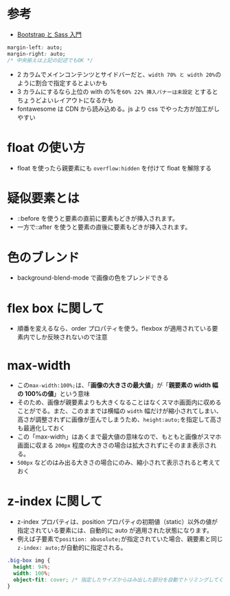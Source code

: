 # 参考

- [Bootstrap と Sass 入門](http://kfug.jp/handson/try_sass/)

```css
margin-left: auto;
margin-right: auto;
/* 中央揃えは上記の記述でもOK */
```

- 2 カラムでメインコンテンツとサイドバーだと、`width 70% と width 20%`のように割合で指定するとよいかも
- 3 カラムにするなら上位の with の%を`60% 22% 挿入バナーは未設定` とするとちょうどよいレイアウトになるかも
- fontawesome は CDN から読み込める。js より css でやった方が加工がしやすい

# float の使い方

- float を使ったら親要素にも `overflow:hidden` を付けて float を解除する

# 疑似要素とは

- ::before を使うと要素の直前に要素もどきが挿入されます。
- 一方で::after を使うと要素の直後に要素もどきが挿入されます。

# 色のブレンド

- background-blend-mode で画像の色をブレンドできる

# flex box に関して

- 順番を変えるなら、order プロパティを使う。flexbox が適用されている要素内でしか反映されないので注意

# max-width

- この`max-width:100%;`は、「**画像の大きさの最大値**」が「**親要素の width 幅の 100%の値**」という意味
- そのため、画像が親要素よりも大きくなることはなくスマホ画面内に収めることがでる。また、このままでは横幅の `width` 幅だけが縮小されてしまい、高さが調整されずに画像が歪んでしまうため、`height:auto;`を指定して高さも最適化しておく
- この「max-width」はあくまで最大値の意味なので、もともと画像がスマホ画面に収まる `200px` 程度の大きさの場合は拡大されずにそのまま表示される。
- `500px` などのはみ出る大きさの場合にのみ、縮小されて表示されると考えておく

# z-index に関して

- z-index プロパティは、position プロパティの初期値（static）以外の値が指定されている要素には、自動的に auto が適用された状態になります。
- 例えば子要素で`position: abusolute;`が指定されていた場合、親要素と同じ`z-index: auto;`が自動的に指定される。

```css
.big-box img {
  height: 94%;
  width: 100%;
  object-fit: cover; /* 指定したサイズからはみ出した部分を自動でトリミングしてくれるプロパティ */
}
```

